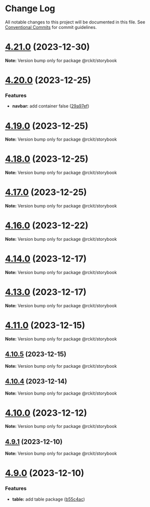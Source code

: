 # Change Log

All notable changes to this project will be documented in this file.
See [Conventional Commits](https://conventionalcommits.org) for commit guidelines.

# [4.21.0](https://github.com/lskjs/rckit/compare/v4.20.0...v4.21.0) (2023-12-30)

**Note:** Version bump only for package @rckit/storybook





# [4.20.0](https://github.com/lskjs/rckit/compare/v4.19.0...v4.20.0) (2023-12-25)


### Features

* **navbar:** add container false ([29a97ef](https://github.com/lskjs/rckit/commit/29a97efd1614a61f2911b20b5716f74956d7fe3e))





# [4.19.0](https://github.com/lskjs/rckit/compare/v4.18.0...v4.19.0) (2023-12-25)

**Note:** Version bump only for package @rckit/storybook





# [4.18.0](https://github.com/lskjs/rckit/compare/v4.17.0...v4.18.0) (2023-12-25)

**Note:** Version bump only for package @rckit/storybook





# [4.17.0](https://github.com/lskjs/rckit/compare/v4.16.0...v4.17.0) (2023-12-25)

**Note:** Version bump only for package @rckit/storybook





# [4.16.0](https://github.com/lskjs/rckit/compare/v4.15.1...v4.16.0) (2023-12-22)

**Note:** Version bump only for package @rckit/storybook





# [4.14.0](https://github.com/lskjs/rckit/compare/v4.13.0...v4.14.0) (2023-12-17)

**Note:** Version bump only for package @rckit/storybook





# [4.13.0](https://github.com/lskjs/rckit/compare/v4.12.0...v4.13.0) (2023-12-17)

**Note:** Version bump only for package @rckit/storybook





# [4.11.0](https://github.com/lskjs/rckit/compare/v4.10.5...v4.11.0) (2023-12-15)

**Note:** Version bump only for package @rckit/storybook





## [4.10.5](https://github.com/lskjs/rckit/compare/v4.10.4...v4.10.5) (2023-12-15)

**Note:** Version bump only for package @rckit/storybook





## [4.10.4](https://github.com/lskjs/rckit/compare/v4.10.3...v4.10.4) (2023-12-14)

**Note:** Version bump only for package @rckit/storybook





# [4.10.0](https://github.com/lskjs/rckit/compare/v4.9.1...v4.10.0) (2023-12-12)

**Note:** Version bump only for package @rckit/storybook





## [4.9.1](https://github.com/lskjs/rckit/compare/v4.9.0...v4.9.1) (2023-12-10)

**Note:** Version bump only for package @rckit/storybook





# [4.9.0](https://github.com/lskjs/rckit/compare/v4.8.2...v4.9.0) (2023-12-10)


### Features

* **table:** add table package ([b55c4ac](https://github.com/lskjs/rckit/commit/b55c4ac41c7212bdc5c021880726a471be2786f8))

